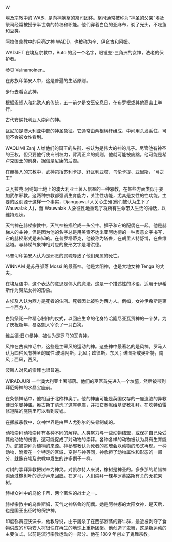 <title>Dictionary of Pagan Religions</title> <link href="e9780806537023_css.css" rel="stylesheet" type="text/css"> 

W

埃及宗教中的 WAB，是向神献祭的祭司团体。祭司通常被称为“神圣的父亲”埃及祭司经常被授予半世袭的特权和职能。他们穿着白色的亚麻布，剃了光头，不吃鱼和豆类。

阿拉伯宗教中的月亮之神 WADD，也被称为辛、伊仑古和阿姆。

WADJET 在埃及宗教中，Buto 的另一个名字，眼镜蛇-三角洲的女神，法老的保护者。

参见 Vainamoinen。

在苏族印第安人中，这是普遍的生活原则。

步行去看女武神。

根据条顿人和北欧人的传统，五一前夕是女巫安息日，在布罗根或其他高山上举行。

古代安纳托利亚人崇拜的神。

瓦尼加是澳大利亚中部的神圣象征。它通常由两根横杆组成，中间用头发系住，可能不会被女性看到。

WAQLIMI Zanj 人给他们的国王的头衔，被认为是伟大的神的儿子。尽管他有神圣的王权，但只要他行使专制权力，背离正义的规则，他就可能被废黜。他可能是希卢克国王的前身，据信是尼康的后裔。

在赫梯人的宗教中，武神包括苏利卡提、舒瓦利亚塔、乌伦卡提、亚里斯，“弓之王”

沃瓦拉克:阿纳姆土地上的澳大利亚土著人信奉的一种邪教，在某些方面类似于姜加武尔邪教。这两种宗教都强调生育能力，关注性功能，尤其是女性的性功能。主要的区别源于这样一个事实，Djanggawul 人关心生殖(他们被认为生下了 Wauwalak 人)，而 Wauwalak 人象征性地重现了将所有生命带入生活的神话，以维持现状。

天气神在赫梯宗教中，天气神被描绘成一头公牛。狮子和它的配偶在一起。他是赫梯人的主神，但是因为他的名字总是用美索不达米亚阿达德的一种表意文字书写，它的赫梯形式是未知的。在普罗塔蒂克，他被称为塔鲁，在胡里人特舒博，在鲁维达塔。与赫梯气象神相对应的象形文字是塔洪德。

马普切印第安人认为是邪恶的灵魂导致了他们亲属的死亡。

WINNAM 是苏丹部落 Mossi 的最高神。他是太阳神，也是大地女神 Tenga 的丈夫。

在埃及语中，这个表达的意思是伟大的魔法。这是一个描述性的术语，适用于伊希斯作为魔法女神的形象。

古埃及人认为西方是死者的住所。死者因此被称为西方人。例如，女神伊希斯是第一个西方人。

白狗祭祀一种精心制作的仪式，以回应生命的化身特哈隆尼亚瓦贡神的一个梦。为了庆祝新年，易洛魁人宰杀了一只白狗。

维兰德:日尔曼神，被认为是罗马的瓦肯神。

风神在古典神话中，这些是主宰风的运动的神。这些神中最著名的是风神。罗马人认为四种风有神圣的属性:波瑞阿斯，北风；欧律斯，东风；诺图斯或奥斯特，南风；西风，西风。

波斯人对风的崇拜也很普遍。

WIRADJURI 一个澳大利亚土著部落。他们的巫医首先进入一个坟墓，然后被带到拜厄姆神的水晶宝座前。

在条顿神话中，他相当于北欧神奥丁。他的神庙可能是英国仅存的一座遗迹的异教徒日尔曼神庙。奥古斯丁清洗了这座寺庙，并把它奉献给基督教礼拜。在坎特伯雷修道院的庭院里可以看到废墟。

在挪威宗教中，众神世界是由巨人尤弥尔的头骨制成的。

动物崇拜动物崇拜有各种不同的解释。人类努力与一些动物结盟，或保护自己免受其他动物的伤害，这可能促成了对动物的崇拜。各种各样的动物被认为具有生育能力。蛇被崇拜为植物的来源。神秘邪教认为死者的灵魂会以动物的形式再现。一种动物，附着在一个特定的区域，变得与神等同，神承担了动物属性和形态的一部分，就像在埃及宗教中发生的许多例子一样。

对树的崇拜异教把树奉为神灵。对凯尔特人来说，橡树是神圣的。多多那的希腊神谕通过橡树叶的沙沙声来回应。在罗马，人们崇拜一棵与罗慕路斯有关的无花果树。

赫梯众神中的乌伦卡蒂，两个著名的战士之一。

赫梯宗教中的乌鲁斯姆，天气之神塔鲁的配偶。她是阿林娜的太阳女神，是天后，也是国王出征时的保护神。

印度弥赛亚沃沃卡，他教导说，由于屠杀了在西部游荡的野牛群，最近被剥夺了食物供应的印第安人将很快在再生的地球上重新团聚。他创造了鬼舞，这是新运动的主要仪式，以前是流行宗教运动的一部分。他在 1889 年创立了鬼舞宗教。